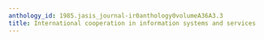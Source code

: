 ```yaml
---
anthology_id: 1985.jasis_journal-ir0anthology0volumeA36A3.3
title: International cooperation in information systems and services
---
```

